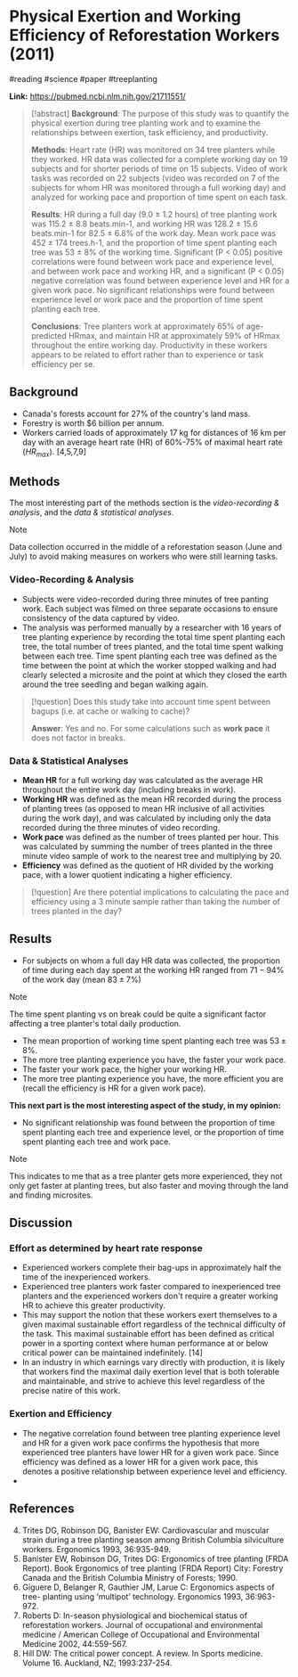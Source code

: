 # Physical Exertion and Working Efficiency of Reforestation Workers (2011)
#reading #science #paper #treeplanting

**Link:** https://pubmed.ncbi.nlm.nih.gov/21711551/

>[!abstract]
>**Background**: The purpose of this study was to quantify the physical exertion during tree planting work and to examine the relationships between exertion, task efficiency, and productivity.
>
>**Methods**: Heart rate (HR) was monitored on 34 tree planters while they worked. HR data was collected for a complete working day on 19 subjects and for shorter periods of time on 15 subjects. Video of work tasks was recorded on 22 subjects (video was recorded on 7 of the subjects for whom HR was monitored through a full working day) and analyzed for working pace and proportion of time spent on each task.
>
>**Results**: HR during a full day (9.0 ± 1.2 hours) of tree planting work was 115.2 ± 8.8 beats.min-1, and working HR was 128.2 ± 15.6 beats.min-1 for 82.5 ± 6.8% of the work day. Mean work pace was 452 ± 174 trees.h-1, and the proportion of time spent planting each tree was 53 ± 8% of the working time. Significant (P < 0.05) positive correlations were found between work pace and experience level, and between work pace and working HR, and a significant (P < 0.05) negative correlation was found between experience level and HR for a given work pace. No significant relationships were found between experience level or work pace and the proportion of time spent planting each tree.
>
>**Conclusions**: Tree planters work at approximately 65% of age-predicted HRmax, and maintain HR at approximately 59% of HRmax throughout the entire working day. Productivity in these workers appears to be related to effort rather than to experience or task efficiency per se.


## Background
- Canada's forests account for 27% of the country's land mass.
- Forestry is worth $6 billion per annum.
- Workers carried loads of approximately 17 kg for distances of 16 km per day with an average heart rate (HR) of 60%-75% of maximal heart rate ($HR_{max}$). [4,5,7,9]

## Methods
The most interesting part of the methods section is the *video-recording & analysis*, and the *data & statistical analyses*.

>[!note]
> Data collection occurred in the middle of a reforestation season (June and July) to avoid making measures on workers who were still learning tasks.

### Video-Recording & Analysis
- Subjects were video-recorded during three minutes of tree panting work. Each subject was filmed on three separate occasions to ensure consistency of the data captured by video.
- The analysis was performed manually by a researcher with 16 years of tree planting experience by recording the total time spent planting each tree, the total number of trees planted, and the total time spent walking between each tree. Time spent planting each tree was defined as the time between the point at which the worker stopped walking and had clearly selected a microsite and the point at which they closed the earth around the tree seedling and began walking again.

>[!question]
> Does this study take into account time spent between bagups (i.e. at cache or walking to cache)?
>
> **Answer**: Yes and no. For some calculations such as **work pace** it does not factor in breaks.

### Data & Statistical Analyses
- **Mean HR** for a full working day was calculated as the average HR throughout the entire work day (including breaks in work).
- **Working HR** was defined as the mean HR recorded during the process of planting trees (as opposed to mean HR inclusive of all activities during the work day), and was calculated by including only the data recorded during the three minutes of video recording.
- **Work pace** was defined as the number of trees planted per hour. This was calculated by summing the number of trees planted in the three minute video sample of work to the nearest tree and multiplying by 20.
- **Efficiency** was defined as the quotient of HR divided by the working pace, with a lower quotient indicating a higher efficiency.

>[!question]
>Are there potential implications to calculating the pace and efficiency using a 3 minute sample rather than taking the number of trees planted in the day?

## Results
- For subjects on whom a full day HR data was collected, the proportion of time during each day spent at the working HR ranged from $71 - 94$% of the work day (mean $83 \pm 7$%)

>[!note]
>The time spent planting vs on break could be quite a significant factor affecting a tree planter's total daily production.

- The mean proportion of working time spent planting each tree was $53 \pm 8$%. 
- The more tree planting experience you have, the faster your work pace.
- The faster your work pace, the higher your working HR.
- The more tree planting experience you have, the more efficient you are (recall the efficiency is HR for a given work pace).

**This next part is the most interesting aspect of the study, in my opinion:**
- No significant relationship was found between the proportion of time spent planting each tree and experience level, or the proportion of time spent planting each tree and work pace.

>[!note]
>This indicates to me that as a tree planter gets more experienced, they not only get faster at planting trees, but also faster and moving through the land and finding microsites. 


## Discussion
### Effort as determined by heart rate response
- Experienced workers complete their bag-ups in approximately half the time of the inexperienced workers. 
- Experienced tree planters work faster compared to inexperienced tree planters and the experienced workers don't require a greater working HR to achieve this greater productivity.
- This may support the notion that these workers exert themselves to a given maximal sustainable effort regardless of the technical difficulty of the task. This maximal sustainable effort has been defined as critical power in a sporting context where human performance at or below critical power can be maintained indefinitely. [14]
- In an industry in which earnings vary directly with production, it is likely that workers find the maximal daily exertion level that is both tolerable and maintainable, and strive to achieve this level regardless of the precise natire of this work.

### Exertion and Efficiency
- The negative correlation found between tree planting experience level and HR for a given work pace confirms the hypothesis that more experienced tree planters have lower HR for a given work pace. Since efficiency was defined as a lower HR for a given work pace, this denotes a positive relationship between experience level and efficiency.
- 

## References
4.  Trites DG, Robinson DG, Banister EW: Cardiovascular and muscular strain during a tree planting season among British Columbia silviculture workers. Ergonomics 1993, 36:935-949.
5.  Banister EW, Robinson DG, Trites DG: Ergonomics of tree planting (FRDA Report). Book Ergonomics of tree planting (FRDA Report) City: Forestry Canada and the British Columbia Ministry of Forests; 1990.
7.  Giguere D, Belanger R, Gauthier JM, Larue C: Ergonomics aspects of tree- planting using ‘multipot’ technology. Ergonomics 1993, 36:963-972.
9.  Roberts D: In-season physiological and biochemical status of reforestation workers. Journal of occupational and environmental medicine / American College of Occupational and Environmental Medicine 2002, 44:559-567.
14. Hill DW: The critical power concept. A review. In Sports medicine. Volume 16. Auckland, NZ; 1993:237-254.